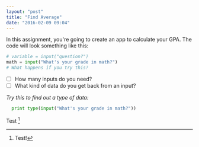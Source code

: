 ```yaml
---
layout: "post"
title: "Find Average"
date: "2016-02-09 09:04"
---
```


In this assignment, you're going to create an app to calculate your GPA. The code will look something like this:

```python
# variable = input("question?")
math = input("What's your grade in math?")
# What happens if you try this?
```

- [ ] How many inputs do you need?
- [ ] What kind of data do you get back from an input?

_Try this to find out a type of data:_

```python
  print type(input("What's your grade in math?"))
```

Test [^1]

[^1]: Test!
